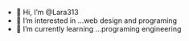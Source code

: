 - 👋 Hi, I’m @Lara313
- 👀 I’m interested in ...web design and programing 
- 🌱 I’m currently learning ...programing engineering


<!---
Lara313/Lara313 is a ✨ special ✨ repository because its `README.md` (this file) appears on your GitHub profile.
You can click the Preview link to take a look at your changes.
--->
